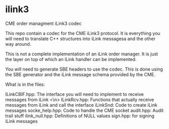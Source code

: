 # ilink3
CME order managment iLink3 codec

This repo contain a codec for the CME iLink3 protocol. It is everything you will need to 
translate C++ structures into iLink messagesa and the other way around.

This is not a complete implementation of an iLink order manager. It is just the layer
on top of which an iLink handler can be implemented.

You will need to generate SBE headers to use the codec. This is done using the SBE generator
and the iLink message schema provided by the CME.

What is in the files:

ILinkCBIF.hpp: The interface you will need to implement to receive messages from iLink <\n>
ILinkRcv.hpp: Functions that actually receive messages from iLink and call the interface
iLinkSnd: Code to create iLink messages
socke_help.hpp: Code to handle the CME socket
audit.hpp: Audit trail stuff
ilink_null.hpp: Definitions of NULL values
sign.hpp: for signing iLink messages
